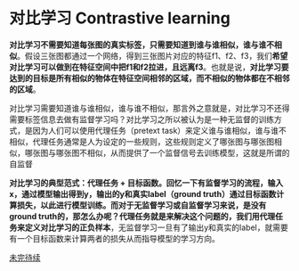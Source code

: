 # 对比学习 Contrastive learning

**对比学习不需要知道每张图的真实标签，只需要知道到谁与谁相似，谁与谁不相似**。假设三张图都通过一个网络，得到三张图片对应的特征f1、f2、f3，我们**希望对比学习可以做到在特征空间中把f1和f2拉进，且远离f3**。也就是说，**对比学习要达到的目标是所有相似的物体在特征空间相邻的区域，而不相似的物体都在不相邻的区域**。

对比学习需要知道谁与谁相似，谁与谁不相似，那言外之意就是，对比学习不还得需要标签信息去做有监督学习吗？对比学习之所以被认为是一种无监督的训练方式，是因为人们可以使用代理任务（pretext task）来定义谁与谁相似，谁与谁不相似，代理任务通常是人为设定的一些规则，这些规则定义了哪张图与哪张图相似，哪张图与哪张图不相似，从而提供了一个监督信号去训练模型，这就是所谓的自监督

**对比学习的典型范式：代理任务 + 目标函数。**回忆一下有监督学习的流程，输入x，通过模型输出得到y，输出的y和真实label（ground truth）通过目标函数计算损失，以此进行模型训练。而对于无监督学习或自监督学习来说，是没有ground truth的，那怎么办呢？代理任务就是来解决这个问题的，我们**用代理任务来定义对比学习的正负样本**，无监督学习一旦有了输出y和真实的label，就需要有一个目标函数来计算两者的损失从而指导模型的学习方向。

[未完待续](https://zhuanlan.zhihu.com/p/471018370)